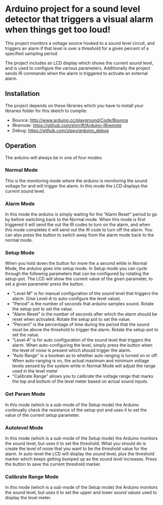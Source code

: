 # Arduino project for a sound level detector that triggers a visual alarm when things get too loud!

This project monitors a voltage source hooked to a sound level circuit, and triggers an alarm if that level is over a threshold for a given percent of a specified sampling period.

The project includes an LCD display which shows the current sound level, and is used to configure the various parameters.  Additionally the project sends IR commands when the alarm is triggered to activate an external alarm.

## Installation

The project depends on these libraries which you have to install your libraries folder for this sketch to compile:

+ Bounce: http://www.arduino.cc/playground/Code/Bounce
+ IRremote: https://github.com/shirriff/Arduino-IRremote
+ Debug: https://github.com/zippy/arduino_debug

## Operation

The arduino will always be in one of four modes:

### Normal Mode
This is the monitoring mode where the arduino is monitoring the sound voltage for and will trigger the alarm.  In this mode the LCD displays the current sound level.

### Alarm Mode
In this mode the arduino is simply waiting for the "Alarm Reset" period to go by before switching back to the Normal mode.  When this mode is first triggered it will send the out the IR codes to turn on the alarm, and when this mode completes it will send out the IR code to turn off the alarm.  You can also press the button to switch away from the alarm mode back to the normal mode.

### Setup Mode
When you hold down the button for more the a second while in Normal Mode, the arduino goes into setup mode.  In Setup mode you can cycle through the following parameters that can be configured by rotating the setup-pot.  The LCD will show the current value of the given parameter, to set a given parameter press the button.

+ "Level-M" is for manual configuration of the sound level that triggers the alarm.  (Use Level-A to auto-configure the level value).
+ "Period" is the number of seconds that arduino samples sound.  Rotate the setup-pot to set the value.
+ "Alarm Reset" is the number of seconds after which the alarm should be reset when activated.  Rotate the setup pot to set the value.
+ "Percent" is the percentage of time during the period that the sound must be above the threshold to trigger the alarm.  Rotate the setup-pot to set the value.
+ "Level-A" is for auto configuration of the sound level that triggers the alarm.  When auto-configuring the level, simply press the button when the level of noise is present which should trigger the alarm.
+ "Auto Range" is a boolean as to whether auto ranging is turned on or off.  When auto-ranging is on, the actual maximum and minimum voltage levels sensed by the system while in Normal Mode will adjust the range used in the level meter
+ "Calibrate Range" allows you to calibrate the voltage range that marks the top and bottom of the level meter based on actual sound inputs.

### Get Param Mode
In this mode (which is a sub-mode of the Setup mode) the Arduino continually check the resistance of the setup-pot and uses it to set the value of the current setup parameter.

### Autolevel Mode
In this mode (which is a sub-mode of the Setup mode) the Arduino monitors the sound level, but uses it to set the threshold.  What you should do is create the level of noise that you want to be the threshold value for the alarm.  In auto-level the LCD will display the sound level, plus the threshold marker which keeps getting bumped up as the sound level increases.  Press the button to save the current threshold marker.

### Calibrate Range Mode
In this mode (which is a sub-mode of the Setup mode) the Arduino monitors the sound level, but uses it to set the upper and lower sound values used to display the level meter.